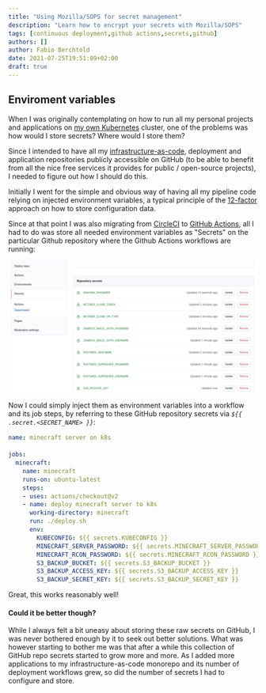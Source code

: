 ```yaml
---
title: "Using Mozilla/SOPS for secret management"
description: "Learn how to encrypt your secrets with Mozilla/SOPS"
tags: [continuous deployment,github actions,secrets,github]
authors: []
author: Fabio Berchtold
date: 2021-07-25T19:51:09+02:00
draft: true
---
```


## Enviroment variables

When I was originally contemplating on how to run all my personal projects and applications on [my own Kubernetes](/posts/my-own-kubernetes/) cluster, one of the problems was how would I store secrets? Where would I store them?

Since I intended to have all my [infrastructure-as-code](https://www.youtube.com/watch?v=RO7VcUAsf-I), deployment and application repositories publicly accessible on GitHub (to be able to benefit from all the nice free services it provides for public / open-source projects), I needed to figure out how I should do this.

Initially I went for the simple and obvious way of having all my pipeline code relying on injected environment variables, a typical principle of the [12-factor](https://12factor.net/config) approach on how to store configuration data.

Since at that point I was also migrating from [CircleCI](https://circleci.com/) to [GitHub Actions](https://docs.github.com/en/actions), all I had to do was store all needed environment variables as "Secrets" on the particular Github repository where the Github Actions workflows are running:

![Cloud Foundry](/images/sops-github-secrets.png)

Now I could simply inject them as environment variables into a workflow and its job steps, by referring to these GitHub repository secrets via *`${{ .secret.<SECRET_NAME> }}`*:

```yaml
name: minecraft server on k8s

jobs:
  minecraft:
    name: minecraft
    runs-on: ubuntu-latest
    steps:
    - uses: actions/checkout@v2
    - name: deploy minecraft server to k8s
      working-directory: minecraft
      run: ./deploy.sh
      env:
        KUBECONFIG: ${{ secrets.KUBECONFIG }}
        MINECRAFT_SERVER_PASSWORD: ${{ secrets.MINECRAFT_SERVER_PASSWORD }}
        MINECRAFT_RCON_PASSWORD: ${{ secrets.MINECRAFT_RCON_PASSWORD }}
        S3_BACKUP_BUCKET: ${{ secrets.S3_BACKUP_BUCKET }}
        S3_BACKUP_ACCESS_KEY: ${{ secrets.S3_BACKUP_ACCESS_KEY }}
        S3_BACKUP_SECRET_KEY: ${{ secrets.S3_BACKUP_SECRET_KEY }}
```

Great, this works reasonably well!

#### Could it be better though?

While I always felt a bit uneasy about storing these raw secrets on GitHub, I was never bothered enough by it to seek out better solutions. What was however starting to bother me was that after a while this collection of GitHub repo secrets started to grow more and more. As I added more applications to my infrastructure-as-code monorepo and its number of deployment workflows grew, so did the number of secrets I had to configure and store.
